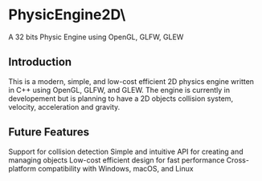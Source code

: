 # PhysicEngine2D\
A 32 bits Physic Engine using OpenGL, GLFW, GLEW

## Introduction
This is a modern, simple, and low-cost efficient 2D physics engine written in C++ using OpenGL, GLFW, and GLEW. The engine is currently in developement but is planning to have a 2D objects collision system, velocity, acceleration and gravity.

## Future Features
Support for collision detection
Simple and intuitive API for creating and managing objects
Low-cost efficient design for fast performance
Cross-platform compatibility with Windows, macOS, and Linux
